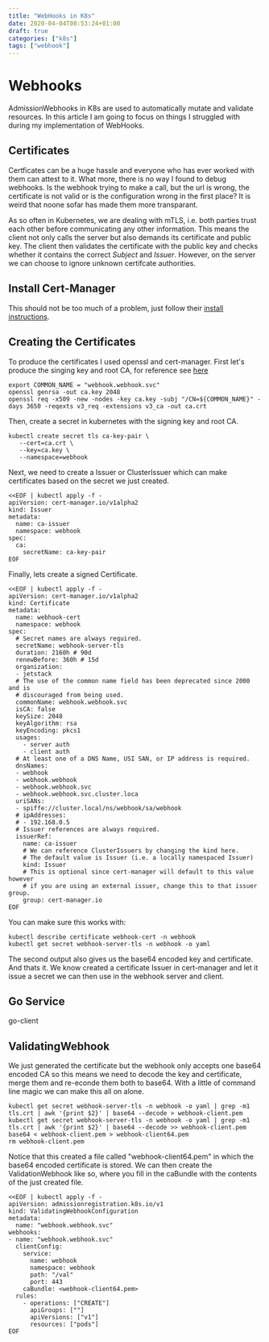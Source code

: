 ```yaml
---
title: "WebHooks in K8s"
date: 2020-04-04T08:53:24+01:00
draft: true
categories: ["k8s"]
tags: ["webhook"]
---
```

# Webhooks
AdmissionWebhooks in K8s are used to automatically mutate and validate resources. In this article I am going to focus on things I struggled with during my implementation of WebHooks.

## Certificates
Certficates can be a huge hassle and everyone who has ever worked with them can attest to it. What more, there is no way I found to debug webhooks. Is the webhook trying to make a call, but the url is wrong, the certificate is not valid or is the configuration wrong in the first place? It is weird that noone sofar has made them more transparant.

As so often in Kubernetes, we are dealing with mTLS, i.e. both parties trust each other before communicating any other information. This means the client not only calls the server but also demands its certificate and public key. The client then validates the certificate with the public key and checks whether it contains the correct *Subject* and *Issuer*.
However, on the server we can choose to ignore unknown certifcate authorities.

## Install Cert-Manager
This should not be too much of a problem, just follow their [install instructions](https://cert-manager.io/docs/installation/kubernetes/).

## Creating the Certificates
To produce the certificates I used openssl and cert-manager. First let's produce the singing key and root CA, for reference see [here](https://docs.cert-manager.io/en/release-0.9/tasks/issuers/setup-ca.html)

```
export COMMON_NAME = "webhook.webhook.svc"
openssl genrsa -out ca.key 2048
openssl req -x509 -new -nodes -key ca.key -subj "/CN=${COMMON_NAME}" -days 3650 -reqexts v3_req -extensions v3_ca -out ca.crt
```

Then, create a secret in kubernetes with the signing key and root CA. 

```
kubectl create secret tls ca-key-pair \
   --cert=ca.crt \
   --key=ca.key \
   --namespace=webhook
```

Next, we need to create a Issuer or ClusterIssuer which can make certificates based on the secret we just created.

```
<<EOF | kubectl apply -f -
apiVersion: cert-manager.io/v1alpha2
kind: Issuer
metadata:
  name: ca-issuer
  namespace: webhook
spec:
  ca:
    secretName: ca-key-pair
EOF
```

Finally, lets create a signed Certificate. 

```
<<EOF | kubectl apply -f -
apiVersion: cert-manager.io/v1alpha2
kind: Certificate
metadata:
  name: webhook-cert
  namespace: webhook
spec:
  # Secret names are always required.
  secretName: webhook-server-tls
  duration: 2160h # 90d
  renewBefore: 360h # 15d
  organization:
  - jetstack
  # The use of the common name field has been deprecated since 2000 and is
  # discouraged from being used.
  commonName: webhook.webhook.svc
  isCA: false
  keySize: 2048
  keyAlgorithm: rsa
  keyEncoding: pkcs1
  usages:
    - server auth
    - client auth
  # At least one of a DNS Name, USI SAN, or IP address is required.
  dnsNames:
  - webhook
  - webhook.webhook
  - webhook.webhook.svc
  - webhook.webhook.svc.cluster.loca
  uriSANs:
  - spiffe://cluster.local/ns/webhook/sa/webhook
  # ipAddresses:
  # - 192.168.0.5
  # Issuer references are always required.
  issuerRef:
    name: ca-issuer
    # We can reference ClusterIssuers by changing the kind here.
    # The default value is Issuer (i.e. a locally namespaced Issuer)
    kind: Issuer
    # This is optional since cert-manager will default to this value however
    # if you are using an external issuer, change this to that issuer group.
    group: cert-manager.io
EOF
```

You can make sure this works with:
```
kubectl describe certificate webhook-cert -n webhook
kubectl get secret webhook-server-tls -n webhook -o yaml
```

The second output also gives us the base64 encoded key and certificate. And thats it. We know created a certificate Issuer in cert-manager and let it issue a secret we can then use in the webhook server and client.

## Go Service
go-client

## ValidatingWebhook
We just generated the certificate but the webhook only accepts one base64 encoded CA so this means we need to decode the key and certificate, merge them and re-econde them both to base64. With a little of command line magic we can make this all on alone.
```
kubectl get secret webhook-server-tls -n webhook -o yaml | grep -m1 tls.crt | awk '{print $2}' | base64 --decode > webhook-client.pem
kubectl get secret webhook-server-tls -n webhook -o yaml | grep -m1 tls.crt | awk '{print $2}' | base64 --decode >> webhook-client.pem
base64 < webhook-client.pem > webhook-client64.pem
rm webhook-client.pem
```

Notice that this created a file called "webhook-client64.pem" in which the base64 encoded certificate is stored. We can then create the ValidationWebhook like so, where you fill in the caBundle with the contents of the just created file.

```
<<EOF | kubectl apply -f -
apiVersion: admissionregistration.k8s.io/v1
kind: ValidatingWebhookConfiguration
metadata:
  name: "webhook.webhook.svc"
webhooks:
- name: "webhook.webhook.svc"
  clientConfig:
    service:
      name: webhook
      namespace: webhook
      path: "/val"
      port: 443
    caBundle: <webhook-client64.pem>
  rules:
    - operations: ["CREATE"]
      apiGroups: [""]
      apiVersions: ["v1"]
      resources: ["pods"]
EOF
```